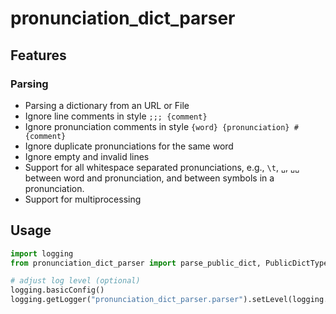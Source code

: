 # pronunciation_dict_parser

## Features

### Parsing

- Parsing a dictionary from an URL or File
- Ignore line comments in style `;;; {comment}`
- Ignore pronunciation comments in style `{word} {pronunciation} # {comment}`
- Ignore duplicate pronunciations for the same word
- Ignore empty and invalid lines
- Support for all whitespace separated pronunciations, e.g., `\t`, `␣`, `␣␣` between word and pronunciation, and between symbols in a pronunciation.
- Support for multiprocessing


## Usage

```py
import logging
from pronunciation_dict_parser import parse_public_dict, PublicDictType, get_occurring_symbols

# adjust log level (optional)
logging.basicConfig()
logging.getLogger("pronunciation_dict_parser.parser").setLevel(logging.INFO)
```

